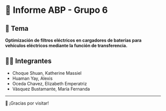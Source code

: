 # 📘 Informe ABP - Grupo 6

## 📌 Tema

**Optimización de filtros eléctricos en cargadores de baterías para vehículos eléctricos mediante la función de transferencia.**

## 👨‍🔧 Integrantes
- Choque Shuan, Katherine Massiel
- Huaman Yay, Alexis
- Oceda Chavez, Elizabeth Emperatriz
- Vásquez Bustamante, María Fernanda

---
🚀 ¡Gracias por visitar!
